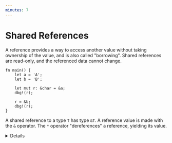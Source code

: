 ```yaml
---
minutes: 7
---
```


# Shared References

A reference provides a way to access another value without taking ownership of
the value, and is also called "borrowing". Shared references are read-only, and
the referenced data cannot change.

```rust,editable
fn main() {
    let a = 'A';
    let b = 'B';

    let mut r: &char = &a;
    dbg!(r);

    r = &b;
    dbg!(r);
}
```

A shared reference to a type `T` has type `&T`. A reference value is made with
the `&` operator. The `*` operator "dereferences" a reference, yielding its
value.

<details>

- References can never be null in Rust, so null checking is not necessary.

- A reference is said to "borrow" the value it refers to, and this is a good
  model for students not familiar with pointers: code can use the reference to
  access the value, but is still "owned" by the original variable. The course
  will get into more detail on ownership in day 3.

- References are implemented as pointers, and a key advantage is that they can
  be much smaller than the thing they point to. Students familiar with C or C++
  will recognize references as pointers. Later parts of the course will cover
  how Rust prevents the memory-safety bugs that come from using raw pointers.

- Explicit referencing with `&` is usually required. However, Rust performs
  automatic referencing and dereferencing when invoking methods.

- Rust will auto-dereference in some cases, in particular when invoking methods
  (try `r.is_ascii()`). There is no need for an `->` operator like in C++.

- In this example, `r` is mutable so that it can be reassigned (`r = &b`). Note
  that this re-binds `r`, so that it refers to something else. This is different
  from C++, where assignment to a reference changes the referenced value.

- A shared reference does not allow modifying the value it refers to, even if
  that value was mutable. Try `*r = 'X'`.

- Rust is tracking the lifetimes of all references to ensure they live long
  enough. Dangling references cannot occur in safe Rust.

- We will talk more about borrowing and preventing dangling references when we
  get to ownership.

</details>
